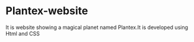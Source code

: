 # Plantex-website
It is website showing a magical planet named Plantex.It is developed using Html and CSS
